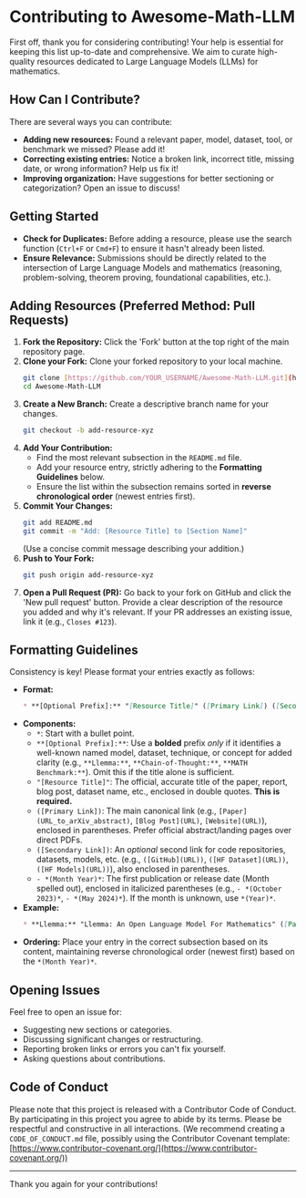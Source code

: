 # Contributing to Awesome-Math-LLM

First off, thank you for considering contributing! Your help is essential for keeping this list up-to-date and comprehensive. We aim to curate high-quality resources dedicated to Large Language Models (LLMs) for mathematics.

## How Can I Contribute?

There are several ways you can contribute:

* **Adding new resources:** Found a relevant paper, model, dataset, tool, or benchmark we missed? Please add it!
* **Correcting existing entries:** Notice a broken link, incorrect title, missing date, or wrong information? Help us fix it!
* **Improving organization:** Have suggestions for better sectioning or categorization? Open an issue to discuss!

## Getting Started

* **Check for Duplicates:** Before adding a resource, please use the search function (`Ctrl+F` or `Cmd+F`) to ensure it hasn't already been listed.
* **Ensure Relevance:** Submissions should be directly related to the intersection of Large Language Models and mathematics (reasoning, problem-solving, theorem proving, foundational capabilities, etc.).

## Adding Resources (Preferred Method: Pull Requests)

1.  **Fork the Repository:** Click the 'Fork' button at the top right of the main repository page.
2.  **Clone your Fork:** Clone your forked repository to your local machine.
    ```bash
    git clone [https://github.com/YOUR_USERNAME/Awesome-Math-LLM.git](https://github.com/YOUR_USERNAME/Awesome-Math-LLM.git)
    cd Awesome-Math-LLM
    ```
3.  **Create a New Branch:** Create a descriptive branch name for your changes.
    ```bash
    git checkout -b add-resource-xyz
    ```
4.  **Add Your Contribution:**
    * Find the most relevant subsection in the `README.md` file.
    * Add your resource entry, strictly adhering to the **Formatting Guidelines** below.
    * Ensure the list within the subsection remains sorted in **reverse chronological order** (newest entries first).
5.  **Commit Your Changes:**
    ```bash
    git add README.md
    git commit -m "Add: [Resource Title] to [Section Name]"
    ```
    (Use a concise commit message describing your addition.)
6.  **Push to Your Fork:**
    ```bash
    git push origin add-resource-xyz
    ```
7.  **Open a Pull Request (PR):** Go back to your fork on GitHub and click the 'New pull request' button. Provide a clear description of the resource you added and why it's relevant. If your PR addresses an existing issue, link it (e.g., `Closes #123`).

## Formatting Guidelines

Consistency is key! Please format your entries exactly as follows:

* **Format:**
    ```markdown
    * **[Optional Prefix]:** "[Resource Title]" ([Primary Link]) ([Secondary Link]) - *(Month Year)*
    ```
* **Components:**
    * `*`: Start with a bullet point.
    * `**[Optional Prefix]:**`: Use a **bolded** prefix *only* if it identifies a well-known named model, dataset, technique, or concept for added clarity (e.g., `**Llemma:**`, `**Chain-of-Thought:**`, `**MATH Benchmark:**`). Omit this if the title alone is sufficient.
    * `"[Resource Title]"`: The official, accurate title of the paper, report, blog post, dataset name, etc., enclosed in double quotes. **This is required.**
    * `([Primary Link])`: The main canonical link (e.g., `[Paper](URL_to_arXiv_abstract)`, `[Blog Post](URL)`, `[Website](URL)`), enclosed in parentheses. Prefer official abstract/landing pages over direct PDFs.
    * `([Secondary Link])`: An *optional* second link for code repositories, datasets, models, etc. (e.g., `([GitHub](URL))`, `([HF Dataset](URL))`, `([HF Models](URL))`), also enclosed in parentheses.
    * `- *(Month Year)*`: The first publication or release date (Month spelled out), enclosed in italicized parentheses (e.g., `- *(October 2023)*`, `- *(May 2024)*`). If the month is unknown, use `*(Year)*`.
* **Example:**
    ```markdown
    * **Llemma:** "Llemma: An Open Language Model For Mathematics" ([Paper](https://arxiv.org/abs/2310.10631)) ([HF Models](https://huggingface.co/EleutherAI/llemma_7b)) - *(October 2023)*
    ```
* **Ordering:** Place your entry in the correct subsection based on its content, maintaining reverse chronological order (newest first) based on the `*(Month Year)*`.

## Opening Issues

Feel free to open an issue for:

* Suggesting new sections or categories.
* Discussing significant changes or restructuring.
* Reporting broken links or errors you can't fix yourself.
* Asking questions about contributions.

## Code of Conduct

Please note that this project is released with a Contributor Code of Conduct. By participating in this project you agree to abide by its terms. Please be respectful and constructive in all interactions. (We recommend creating a `CODE_OF_CONDUCT.md` file, possibly using the Contributor Covenant template: [https://www.contributor-covenant.org/](https://www.contributor-covenant.org/))

---

Thank you again for your contributions!